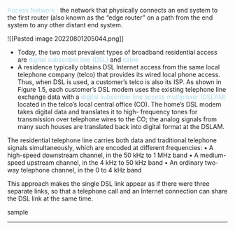 <font style="color:lightblue">Access Network :</font>
the network that physically connects an end system to the first router (also known as the “edge router” on a path from the end system to any other distant end system.

![[Pasted image 20220801205044.png]]

- Today, the two most prevalent types of broadband residential access are
<font style="color:lightblue"> digital subscriber line (DSL)</font> and <font style="color:lightblue"> cable</font>
- A residence typically obtains DSL Internet access from the same local telephone company (telco) that provides its wired local phone access. Thus, when DSL is used, a customer’s telco is also its ISP. As shown in Figure 1.5, each customer’s DSL modem uses the existing telephone line exchange data with a <font style="color:lightblue"> digital subscriber line access multiplexer (DSLAM)</font> located in the telco’s local central office (CO). The home’s DSL modem takes digital data and translates it to high- frequency tones for transmission over telephone wires to the CO; the analog signals from many such houses are translated back into digital format at the DSLAM.

The residential telephone line carries both data and traditional telephone signals simultaneously, which are encoded at different frequencies:
• A high-speed downstream channel, in the 50 kHz to 1 MHz band
• A medium-speed upstream channel, in the 4 kHz to 50 kHz band
• An ordinary two-way telephone channel, in the 0 to 4 kHz band

This approach makes the single DSL link appear as if there were three separate links, so that a telephone call and an Internet connection can share the DSL link at the same time.  


sample


----
